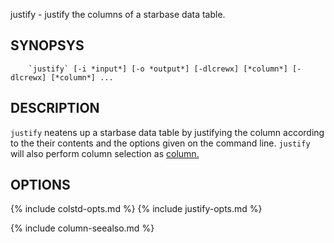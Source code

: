 

justify - justify the columns of a starbase data table.

SYNOPSYS
--------

```
    `justify` [-i *input*] [-o *output*] [-dlcrewx] [*column*] [-dlcrewx] [*column*] ...
```

DESCRIPTION
-----------
`justify` neatens up a starbase data table by justifying the column according
to the their contents and the options given on the command line.  `justify`
will also perform column selection as [column.](column..html)  

OPTIONS
-------
{% include colstd-opts.md %}
{% include justify-opts.md %}

{% include column-seealso.md %}
